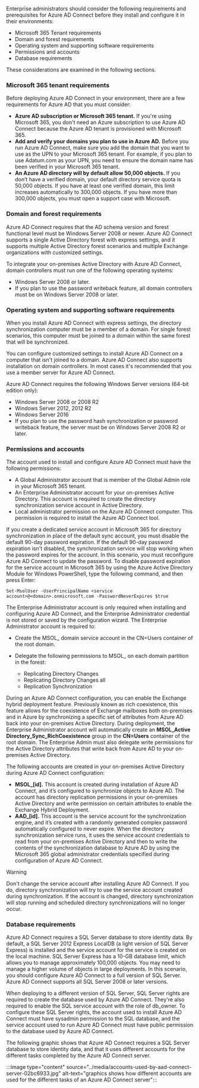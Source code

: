 Enterprise administrators should consider the following requirements and prerequisites for Azure AD Connect before they install and configure it in their environments:

 *  Microsoft 365 Tenant requirements
 *  Domain and forest requirements
 *  Operating system and supporting software requirements
 *  Permissions and accounts
 *  Database requirements

These considerations are examined in the following sections.

### Microsoft 365 tenant requirements

Before deploying Azure AD Connect in your environment, there are a few requirements for Azure AD that you must consider:

 *  **Azure AD subscription or Microsoft 365 tenant.** If you're using Microsoft 365, you don't need an Azure subscription to use Azure AD Connect because the Azure AD tenant is provisioned with Microsoft 365.
 *  **Add and verify your domains you plan to use in Azure AD.** Before you run Azure AD Connect, make sure you add the domain that you want to use as the UPN to your Microsoft 365 tenant. For example, if you plan to use Adatum.com as your UPN, you need to ensure the domain name has been verified in your Microsoft 365 tenant.
 *  **An Azure AD directory will by default allow 50,000 objects.** If you don’t have a verified domain, your default directory service quota is 50,000 objects. If you have at least one verified domain, this limit increases automatically to 300,000 objects. If you have more than 300,000 objects, you must open a support case with Microsoft.

### Domain and forest requirements

Azure AD Connect requires that the AD schema version and forest functional level must be Windows Server 2008 or newer. Azure AD Connect supports a single Active Directory forest with express settings, and it supports multiple Active Directory forest scenarios and multiple Exchange organizations with customized settings.

To integrate your on-premises Active Directory with Azure AD Connect, domain controllers must run one of the following operating systems:

 *  Windows Server 2008 or later.
 *  If you plan to use the password writeback feature, all domain controllers must be on Windows Server 2008 or later.

### Operating system and supporting software requirements

When you install Azure AD Connect with express settings, the directory synchronization computer must be a member of a domain. For single forest scenarios, this computer must be joined to a domain within the same forest that will be synchronized.

You can configure customized settings to install Azure AD Connect on a computer that isn't joined to a domain. Azure AD Connect also supports installation on domain controllers. In most cases it's recommended that you use a member server for Azure AD Connect.

Azure AD Connect requires the following Windows Server versions (64-bit edition only):

 *  Windows Server 2008 or 2008 R2
 *  Windows Server 2012, 2012 R2
 *  Windows Server 2016
 *  If you plan to use the password hash synchronization or password writeback feature, the server must be on Windows Server 2008 R2 or later.

### Permissions and accounts

The account used to install and configure Azure AD Connect must have the following permissions:

 *  A Global Administrator account that is member of the Global Admin role in your Microsoft 365 tenant.
 *  An Enterprise Administrator account for your on-premises Active Directory. This account is required to create the directory synchronization service account in Active Directory.
 *  Local administrator permission on the Azure AD Connect computer. This permission is required to install the Azure AD Connect tool.

If you create a dedicated service account in Microsoft 365 for directory synchronization in place of the default sync account, you must disable the default 90-day password expiration. If the default 90-day password expiration isn't disabled, the synchronization service will stop working when the password expires for the account. In this scenario, you must reconfigure Azure AD Connect to update the password. To disable password expiration for the service account in Microsoft 365 by using the Azure Active Directory Module for Windows PowerShell, type the following command, and then press Enter:

```
Set-MsolUser -UserPrincipalName <service account>@<domain>.onmicrosoft.com -PasswordNeverExpires $true
```

The Enterprise Administrator account is only required when installing and configuring Azure AD Connect, and the Enterprise Administrator credential is not stored or saved by the configuration wizard. The Enterprise Administrator account is required to:

 *  Create the MSOL\_ domain service account in the CN=Users container of the root domain.
 *  Delegate the following permissions to MSOL\_ on each domain partition in the forest:
    
     *  Replicating Directory Changes
     *  Replicating Directory Changes all
     *  Replication Synchronization

During an Azure AD Connect configuration, you can enable the Exchange hybrid deployment feature. Previously known as rich coexistence, this feature allows for the coexistence of Exchange mailboxes both on-premises and in Azure by synchronizing a specific set of attributes from Azure AD back into your on-premises Active Directory. During deployment, the Enterprise Administrator account will automatically create an **MSOL\_Active Directory\_Sync\_RichCoexistence** group in the **CN=Users** container of the root domain. The Enterprise Admin must also delegate write permissions for the Active Directory attributes that write back from Azure AD to your on-premises Active Directory.

The following accounts are created in your on-premises Active Directory during Azure AD Connect configuration:

 *  **MSOL\_\[id\].** This account is created during installation of Azure AD Connect, and it’s configured to synchronize objects to Azure AD. The account has directory replication permissions in your on-premises Active Directory and write permission on certain attributes to enable the Exchange Hybrid Deployment.
 *  **AAD\_\[id\].** This account is the service account for the synchronization engine, and it’s created with a randomly generated complex password automatically configured to never expire. When the directory synchronization service runs, it uses the service account credentials to read from your on-premises Active Directory and then to write the contents of the synchronization database to Azure AD by using the Microsoft 365 global administrator credentials specified during configuration of Azure AD Connect.

>[!WARNING]
>Don't change the service account after installing Azure AD Connect. If you do, directory synchronization will try to use the service account created during synchronization. If the account is changed, directory synchronization will stop running and scheduled directory synchronizations will no longer occur.

### Database requirements

Azure AD Connect requires a SQL Server database to store identity data. By default, a SQL Server 2012 Express LocalDB (a light version of SQL Server Express) is installed and the service account for the service is created on the local machine. SQL Server Express has a 10-GB database limit, which allows you to manage approximately 100,000 objects. You may need to manage a higher volume of objects in large deployments. In this scenario, you should configure Azure AD Connect to a full version of SQL Server. Azure AD Connect supports all SQL Server 2008 or later versions.

When deploying to a different version of SQL Server, SQL Server rights are required to create the database used by Azure AD Connect. They're also required to enable the SQL service account with the role of db\_owner. To configure these SQL Server rights, the account used to install Azure AD Connect must have sysadmin permission to the SQL database, and the service account used to run Azure AD Connect must have public permission to the database used by Azure AD Connect.

The following graphic shows that Azure AD Connect requires a SQL Server database to store identity data, and that it uses different accounts for the different tasks completed by the Azure AD Connect server.

:::image type="content" source="../media/accounts-used-by-aad-connect-server-02bc6933.jpg" alt-text="graphics shows how different accounts are used for the different tasks of an Azure AD Connect server":::
